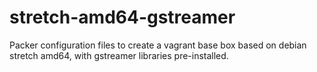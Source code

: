 # stretch-amd64-gstreamer

Packer configuration files to create a vagrant base box based on
debian stretch amd64, with gstreamer libraries pre-installed.


